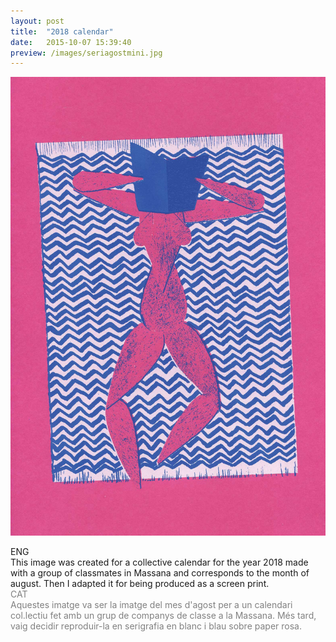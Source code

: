```yaml
---
layout: post
title:  "2018 calendar"
date:   2015-10-07 15:39:40
preview: /images/seriagostmini.jpg
---
```


![Picture 1](/images/seriagost.jpg)

<div class="row">

  <div class="column">
  ENG<br>
  This image was created for a collective calendar for the year 2018 made with a group of classmates in Massana and corresponds to the month of august. Then I adapted it for being produced as a screen print. <br>
  </div>

   <div class="column">
   <font color="#808080">
   CAT<br>
   Aquestes imatge va ser la imatge del mes d'agost per a un calendari col.lectiu fet amb un grup de companys de classe a la Massana. Més tard, vaig decidir reproduir-la en serigrafia en blanc i blau sobre paper rosa.
